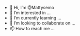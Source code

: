 - 👋 Hi, I’m @Mattysemo
- 👀 I’m interested in ...
- 🌱 I’m currently learning ...
- 💞️ I’m looking to collaborate on ...
- 📫 How to reach me ...

<!---
Mattysemo/Mattysemo is a ✨ special ✨ repository because its `README.md` (this file) appears on your GitHub profile.
You can click the Preview link to take a look at your changes.
--->
